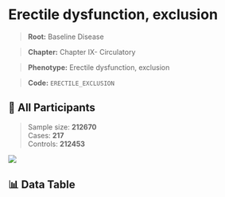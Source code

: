 # Erectile dysfunction, exclusion

> **Root:** Baseline Disease  

> **Chapter:** Chapter IX- Circulatory  

> **Phenotype:** Erectile dysfunction, exclusion  

> **Code:** `ERECTILE_EXCLUSION`

## 🧪 All Participants  
> Sample size: **212670**  
> Cases: **217**  
> Controls: **212453**
<img src="/Sensitive/Figures/ALL/Incidence/ERECTILE_EXCLUSION.png"/>

## 📊 Data Table
<CsvTableMRF src="/Sensitive/Data/ALL/Incidence/COX_ERECTILE_EXCLUSION.csv"/>

